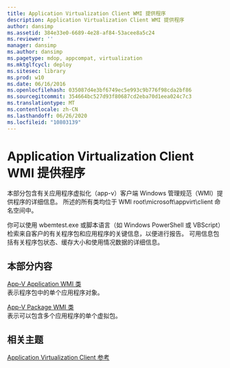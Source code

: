 ```yaml
---
title: Application Virtualization Client WMI 提供程序
description: Application Virtualization Client WMI 提供程序
author: dansimp
ms.assetid: 384e33e0-6689-4e28-af84-53acee8a5c24
ms.reviewer: ''
manager: dansimp
ms.author: dansimp
ms.pagetype: mdop, appcompat, virtualization
ms.mktglfcycl: deploy
ms.sitesec: library
ms.prod: w10
ms.date: 06/16/2016
ms.openlocfilehash: 035087d4e3bf6749ec5e993c9b776f98cda2bf86
ms.sourcegitcommit: 354664bc527d93f80687cd2eba70d1eea024c7c3
ms.translationtype: MT
ms.contentlocale: zh-CN
ms.lasthandoff: 06/26/2020
ms.locfileid: "10803139"
---
```

# Application Virtualization Client WMI 提供程序


本部分包含有关应用程序虚拟化（app-v）客户端 Windows 管理规范（WMI）提供程序的详细信息。 所述的所有类均位于 WMI root\\microsoft\\appvirt\\client 命名空间中。

你可以使用 wbemtest.exe 或脚本语言（如 Windows PowerShell 或 VBScript）检索来自客户的有关程序包和应用程序的关键信息，以便进行报告。 可用信息包括有关程序包状态、缓存大小和使用情况数据的详细信息。

## 本部分内容


<a href="" id="app-v-application-wmi-class"></a>[App-V Application WMI 类](app-v-application-wmi-class.md)  
表示程序包中的单个应用程序对象。

<a href="" id="app-v-package-wmi-class"></a>[App-V Package WMI 类](app-v-package-wmi-class.md)  
表示可以包含多个应用程序的单个虚拟包。

## 相关主题


[Application Virtualization Client 参考](application-virtualization-client-reference.md)

 

 





